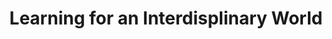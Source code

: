 ---
layout: post
title: "Learning for an Interdisplinary World"
description: "A TEDx Talk I gave recounting my experiences needed to apply ideas from one field into another"
thumb_image: "about.jpg"
tags: [talks]
---